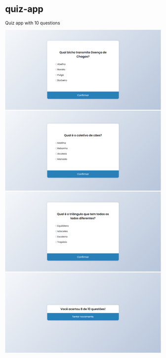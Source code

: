 # quiz-app
Quiz app with 10 questions

![Question 1](https://github.com/ClaudioNoggueira/quiz-app/blob/main/screenshots/1.png)
![Question 2](https://github.com/ClaudioNoggueira/quiz-app/blob/main/screenshots/2.png)
![Question 3](https://github.com/ClaudioNoggueira/quiz-app/blob/main/screenshots/3.png)
![Final Score](https://github.com/ClaudioNoggueira/quiz-app/blob/main/screenshots/score.png)
